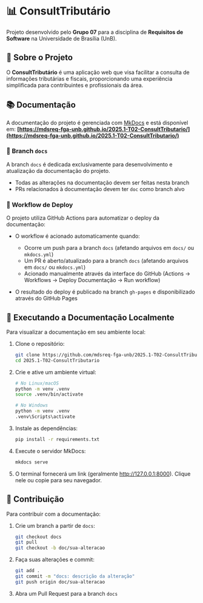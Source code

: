 # 📊 ConsultTributário

Projeto desenvolvido pelo **Grupo 07** para a disciplina de **Requisitos de Software** na Universidade de Brasília (UnB).

## 📝 Sobre o Projeto

O **ConsultTributário** é uma aplicação web que visa facilitar a consulta de informações tributárias e fiscais, proporcionando uma experiência simplificada para contribuintes e profissionais da área.

## 📚 Documentação

A documentação do projeto é gerenciada com [MkDocs](https://www.mkdocs.org/) e está disponível em: 
**[https://mdsreq-fga-unb.github.io/2025.1-T02-ConsultTributario/](https://mdsreq-fga-unb.github.io/2025.1-T02-ConsultTributario/)**

### 🌿 Branch `docs`

A branch `docs` é dedicada exclusivamente para desenvolvimento e atualização da documentação do projeto. 

- Todas as alterações na documentação devem ser feitas nesta branch
- PRs relacionados à documentação devem ter `doc` como branch alvo

### 🔄 Workflow de Deploy

O projeto utiliza GitHub Actions para automatizar o deploy da documentação:

- O workflow é acionado automaticamente quando:
  - Ocorre um push para a branch `docs` (afetando arquivos em `docs/` ou `mkdocs.yml`)
  - Um PR é aberto/atualizado para a branch `docs` (afetando arquivos em `docs/` ou `mkdocs.yml`)
  - Acionado manualmente através da interface do GitHub (Actions → Workflows → Deploy Documentação → Run workflow)

- O resultado do deploy é publicado na branch `gh-pages` e disponibilizado através do GitHub Pages

## 🚀 Executando a Documentação Localmente

Para visualizar a documentação em seu ambiente local:

1. Clone o repositório:
   ```bash
   git clone https://github.com/mdsreq-fga-unb/2025.1-T02-ConsultTributario.git
   cd 2025.1-T02-ConsultTributario
   ```

2. Crie e ative um ambiente virtual:
   ```bash
   # No Linux/macOS
   python -m venv .venv
   source .venv/bin/activate

   # No Windows
   python -m venv .venv
   .venv\Scripts\activate
   ```

3. Instale as dependências:
   ```bash
   pip install -r requirements.txt
   ```

4. Execute o servidor MkDocs:
   ```bash
   mkdocs serve
   ```
   
5. O terminal fornecerá um link (geralmente http://127.0.0.1:8000). Clique nele ou copie para seu navegador.

## 👥 Contribuição

Para contribuir com a documentação:

1. Crie um branch a partir de `docs`:
   ```bash
   git checkout docs
   git pull
   git checkout -b doc/sua-alteracao
   ```

2. Faça suas alterações e commit:
   ```bash
   git add .
   git commit -m "docs: descrição da alteração"
   git push origin doc/sua-alteracao
   ```

3. Abra um Pull Request para a branch `docs`